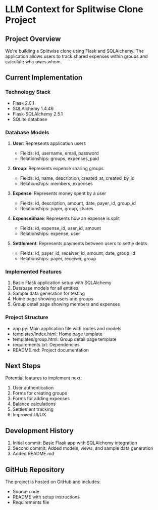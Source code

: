 # LLM Context for Splitwise Clone Project

## Project Overview
We're building a Splitwise clone using Flask and SQLAlchemy. The application allows users to track shared expenses within groups and calculate who owes whom.

## Current Implementation

### Technology Stack
- Flask 2.0.1
- SQLAlchemy 1.4.46
- Flask-SQLAlchemy 2.5.1
- SQLite database

### Database Models
1. **User**: Represents application users
   - Fields: id, username, email, password
   - Relationships: groups, expenses_paid

2. **Group**: Represents expense sharing groups
   - Fields: id, name, description, created_at, created_by_id
   - Relationships: members, expenses

3. **Expense**: Represents money spent by a user
   - Fields: id, description, amount, date, payer_id, group_id
   - Relationships: payer, group, shares

4. **ExpenseShare**: Represents how an expense is split
   - Fields: id, expense_id, user_id, amount
   - Relationships: expense, user

5. **Settlement**: Represents payments between users to settle debts
   - Fields: id, payer_id, receiver_id, amount, date, group_id
   - Relationships: payer, receiver, group

### Implemented Features
1. Basic Flask application setup with SQLAlchemy
2. Database models for all entities
3. Sample data generation for testing
4. Home page showing users and groups
5. Group detail page showing members and expenses

### Project Structure
- app.py: Main application file with routes and models
- templates/index.html: Home page template
- templates/group.html: Group detail page template
- requirements.txt: Dependencies
- README.md: Project documentation

## Next Steps
Potential features to implement next:
1. User authentication
2. Forms for creating groups
3. Forms for adding expenses
4. Balance calculations
5. Settlement tracking
6. Improved UI/UX

## Development History
1. Initial commit: Basic Flask app with SQLAlchemy integration
2. Second commit: Added models, views, and sample data generation
3. Added README.md

## GitHub Repository
The project is hosted on GitHub and includes:
- Source code
- README with setup instructions
- Requirements file
